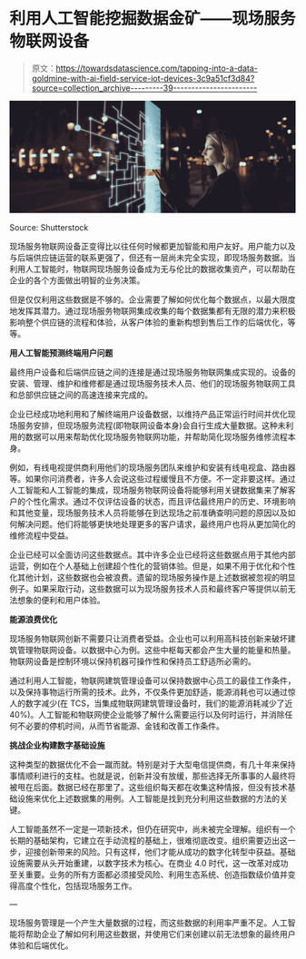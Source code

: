 # 利用人工智能挖掘数据金矿——现场服务物联网设备

> 原文：<https://towardsdatascience.com/tapping-into-a-data-goldmine-with-ai-field-service-iot-devices-3c9a51cf3d84?source=collection_archive---------39----------------------->

![](img/3eb75b9c629997d8e13225bef9b81253.png)

Source: Shutterstock

现场服务物联网设备正变得比以往任何时候都更加智能和用户友好。用户能力以及与后端供应链运营的联系更强了，但还有一层尚未完全实现，即现场服务数据。当利用人工智能时，物联网现场服务设备成为无与伦比的数据收集资产，可以帮助在企业的各个方面做出明智的业务决策。

但是仅仅利用这些数据是不够的。企业需要了解如何优化每个数据点，以最大限度地发挥其潜力。通过现场服务物联网集成收集的每个数据集都有无限的潜力来积极影响整个供应链的流程和体验，从客户体验的重新构想到售后工作的后端优化，等等。

**用人工智能预测终端用户问题**

最终用户设备和后端供应链之间的连接是通过现场服务物联网集成实现的。设备的安装、管理、维护和维修都是通过现场服务技术人员、他们的现场服务物联网工具和总部供应链之间的高速连接来完成的。

企业已经成功地利用和了解终端用户设备数据，以维持产品正常运行时间并优化现场服务安排，但现场服务流程(即物联网设备本身)会自行生成大量数据。这种未利用的数据可以用来帮助优化现场服务物联网功能，并帮助简化现场服务维修流程本身。

例如，有线电视提供商利用他们的现场服务团队来维护和安装有线电视盒、路由器等。如果你问消费者，许多人会说这些过程缓慢且不方便。不一定非要这样。通过人工智能和人工智能的集成，现场服务物联网设备将能够利用关键数据集来了解客户的个性化需求。通过不仅评估设备的状态，而且评估最终用户的历史、环境影响和其他变量，现场服务技术人员将能够在到达现场之前准确查明问题的原因以及如何解决问题。他们将能够更快地处理更多的客户请求，最终用户也将从更加简化的维修流程中受益。

企业已经可以全面访问这些数据点。其中许多企业已经将这些数据点用于其他内部运营，例如在个人基础上创建超个性化的营销体验。但是，如果不用于优化和个性化其他计划，这些数据也会被浪费。遗留的现场服务操作是上述数据被忽视的明显例子。如果采取行动，这些数据可以为现场服务技术人员和最终客户等提供以前无法想象的便利和用户体验。

**能源浪费优化**

现场服务物联网创新不需要只让消费者受益。企业也可以利用高科技创新来破坏建筑管理物联网设备。以数据中心为例。这些中枢每天都会产生大量的能量和热量。物联网设备是控制环境以保持机器可操作性和保持员工舒适所必需的。

通过利用人工智能，物联网建筑管理设备可以保持数据中心员工的最佳工作条件，以及保持事物运行所需的技术。此外，不仅条件更加舒适，能源消耗也可以通过惊人的数字减少(在 TCS，当集成物联网建筑管理设备时，我们的能源消耗减少了近 40%)。人工智能和物联网使企业能够了解什么需要运行以及何时运行，并消除任何不必要的停机时间，从而节省能源、金钱和改善工作条件。

**挑战企业构建数字基础设施**

这种类型的数据优化不会一蹴而就。特别是对于大型电信提供商，有几十年来保持事情顺利进行的支柱。也就是说，创新并没有放缓，那些选择无所事事的人最终将被甩在后面。数据已经在那里了。这些组织每天都在收集这种情报，但没有技术基础设施来优化上述数据集的用例。人工智能是找到充分利用这些数据的方法的关键。

人工智能虽然不一定是一项新技术，但仍在研究中，尚未被完全理解。组织有一个长期的基础架构，它建立在手动流程的基础上，很难彻底改变。组织需要迈出这一步，迎接创新带来的风险。只有这样，他们才能从成功的数字化转型中获益。基础设施需要从头开始重建，以数字技术为核心。在商业 4.0 时代，这一改革对成功至关重要。业务的所有方面都必须接受风险、利用生态系统、创造指数级价值并变得高度个性化，包括现场服务工作。

—

现场服务管理是一个产生大量数据的过程，而这些数据的利用率严重不足。人工智能将帮助企业了解如何利用这些数据，并使用它们来创建以前无法想象的最终用户体验和后端优化。